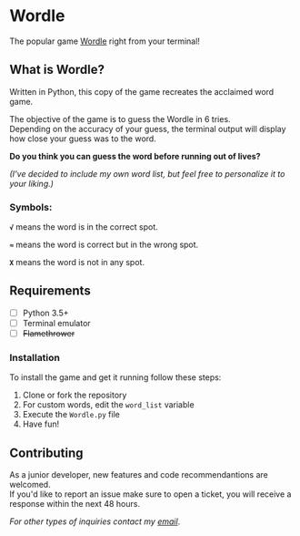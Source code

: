 
# Wordle

The popular game [Wordle](https://www.nytimes.com/games/wordle/index.html) right from your terminal!

## What is Wordle?
Written in Python, this copy of the game recreates the acclaimed word game.<br>

The objective of the game is to guess the Wordle in 6 tries.<br>
Depending on the accuracy of your guess, the terminal output will display how close your guess was to the word.<br>


**Do you think you can guess the word before running out of lives?**<br>

_(I've decided to include my own word list, but feel free to personalize it to your liking.)_<br>

### Symbols:

__`√`__ means the word is in the correct spot.

__`≈`__ means the word is correct but in the wrong spot.

__`X`__ means the word is not in any spot.

## Requirements
- [ ]  Python 3.5+
- [ ]  Terminal emulator
- [ ]  ~~Flamethrower~~

### Installation
To install the game and get it running follow these steps:
1. Clone or fork the repository
2. For custom words, edit the `word_list` variable
3. Execute the `Wordle.py` file
4. Have fun!

## Contributing
As a junior developer, new features and code recommendantions are welcomed.<br>
If you'd like to report an issue make sure to open a ticket, you will receive a response within the next 48 hours.<br>

_For other types of inquiries contact my [email](xaviermontane3@gmail.com)_.
